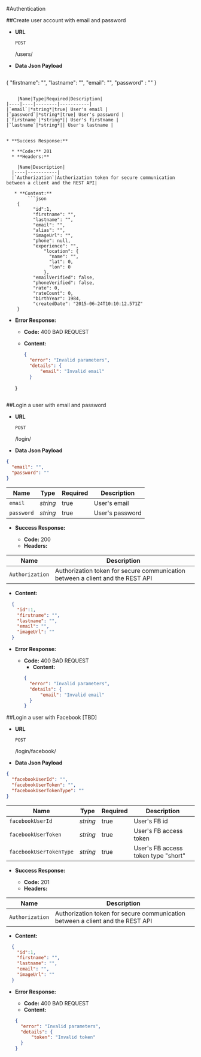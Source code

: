 #<a name="authentication"></a>Authentication

##<a name="create-user-with-email-and-password"></a>Create user account with email and password

* **URL**

  `POST` 
  
  /users/
  
* **Data Json Payload**

	```json
{
	  "firstname": "",
	  "lastname": "",
	  "email": "",
	  "password" : ""
}
```

	|Name|Type|Required|Description|
|----|----|--------|-----------|
|`email`|*string*|true| User's email |
|`password`|*string*|true| User's password |
|`firstname`|*string*|| User's firstname |
|`lastname`|*string*|| User's lastname |


* **Success Response:**

  * **Code:** 201
  * **Headers:**
  
	|Name|Description|
  |----|-----------|
  |`Authorization`|Authorization token for secure communication between a client and the REST API|
 	  
   * **Content:**
  		```json
	{
		  "id":1,
		  "firstname": "",
		  "lastname": "",
		  "email": "",
		  "alias": "",
		  "imageUrl": "",
		  "phone": null,
		  "experience": "",
		      "location": {
		        "name": "",
		        "lat": 0,
		        "lon": 0
		      },
		  "emailVerified": false,
		  "phoneVerified": false,
		  "rate": 0,
		  "rateCount": 0,
		  "birthYear": 1984,
		  "createdDate": "2015-06-24T10:10:12.571Z"
	}
  ```
 
* **Error Response:**
	
	* **Code:** 400 BAD REQUEST
    * **Content:** 
    
    	```json
    	{
		  "error": "Invalid parameters",
		  "details": {
			  "email": "Invalid email"
		  }
	}
    ```
    
##<a name="login-user-with-email-and-password">Login a user with email and password

* **URL**

  `POST` 
  
  /login/
  
* **Data Json Payload**
		
```json
{
  "email": "",
  "password": ""
}
```


|Name|Type|Required|Description|
|----|----|--------|-----------|
|`email`|*string*|true| User's email |
|`password`|*string*|true| User's password |

* **Success Response:**

  * **Code:** 200
  * **Headers:**
  
|Name|Description|
|----|-----------|
|`Authorization`|Authorization token for secure communication between a client and the REST API|
  
  * **Content:**
  ```json
	{
	  "id":1,
	  "firstname": "",
	  "lastname": "",
	  "email": "",
	  "imageUrl": ""
	}
  ```
 
* **Error Response:**
	
	* **Code:** 400 BAD REQUEST
    	* **Content:** 
	    ```json
	    {
		  "error": "Invalid parameters",
		  "details": {
			  "email": "Invalid email"
		  }
		}
	    ```
	    
##<a name="login-user-with-facebook"></a>Login a user with Facebook [TBD]

* **URL**

  `POST` 
  
  /login/facebook/
  
* **Data Json Payload**
		
```json
{
  "facebookUserId": "",
  "facebookUserToken": "",
  "facebookUserTokenType": ""
}
```

|Name|Type|Required|Description|
|----|----|--------|-----------|
|`facebookUserId`|*string*|true| User's FB id |
|`facebookUserToken`|*string*|true| User's FB access token |
|`facebookUserTokenType`|*string*|true| User's FB access token type "short" |

* **Success Response:**

  * **Code:** 201
  * **Headers:**
  
|Name|Description|
|----|-----------|
|`Authorization`|Authorization token for secure communication between a client and the REST API|

  * **Content:**
  
  ```json
	{
	  "id":1,
	  "firstname": "",
	  "lastname": "",
	  "email": "",
	  "imageUrl": ""
	}
  ```
 
* **Error Response:**
	
    * **Code:** 400 BAD REQUEST
    * **Content:** 
    
    ```json
    {
	  "error": "Invalid parameters",
	  "details": {
		  "token": "Invalid token"
	  }
	}
	```	   
